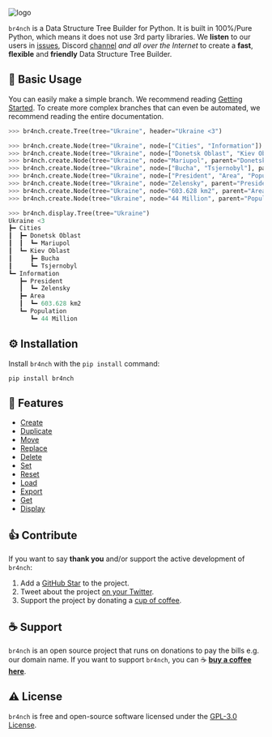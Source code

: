 ![logo](https://raw.githubusercontent.com/TRSTN4/br4nch/2.0/assets/images/logo_20.png)

`br4nch` is a Data Structure Tree Builder for Python. It is built in 100%/Pure Python, which means it does not use 3rd party libraries. We **listen** to our users in [issues](https://github.com/TRSTN4/br4nch/issues), Discord [channel](https://discord.gg/gKASxGEEUC) *and all over the Internet* to create a **fast**, **flexible** and **friendly** Data Structure Tree Builder.

## 👀 Basic Usage

You can easily make a simple branch. We recommend reading [Getting Started](guides/getting_started.md). To create more complex branches that can even be automated, we recommend reading the entire documentation.

```python
>>> br4nch.create.Tree(tree="Ukraine", header="Ukraine <3")

>>> br4nch.create.Node(tree="Ukraine", node=["Cities", "Information"])
>>> br4nch.create.Node(tree="Ukraine", node=["Donetsk Oblast", "Kiev Oblast"], parent="Cities")
>>> br4nch.create.Node(tree="Ukraine", node="Mariupol", parent="Donetsk")
>>> br4nch.create.Node(tree="Ukraine", node=["Bucha", "Tsjernobyl"], parent="Kiev")
>>> br4nch.create.Node(tree="Ukraine", node=["President", "Area", "Population"], parent="Information")
>>> br4nch.create.Node(tree="Ukraine", node="Zelensky", parent="President")
>>> br4nch.create.Node(tree="Ukraine", node="603.628 km2", parent="Area")
>>> br4nch.create.Node(tree="Ukraine", node="44 Million", parent="Population")

>>> br4nch.display.Tree(tree="Ukraine")
Ukraine <3
┣━ Cities
┃  ┣━ Donetsk Oblast
┃  ┃  ┗━ Mariupol
┃  ┗━ Kiev Oblast
┃     ┣━ Bucha
┃     ┗━ Tsjernobyl
┗━ Information
   ┣━ President
   ┃  ┗━ Zelensky
   ┣━ Area
   ┃  ┗━ 603.628 km2
   ┗━ Population
      ┗━ 44 Million
```

## ⚙️ Installation

Install `br4nch` with the `pip install` command:

```
pip install br4nch
```

## 🎯 Features

- [Create](https://docs.br4nch.com/functions/create)
- [Duplicate](https://docs.br4nch.com/functions/duplicate)
- [Move](https://docs.br4nch.com/functions/move)
- [Replace](https://docs.br4nch.com/functions/replace)
- [Delete](https://docs.br4nch.com/functions/delete)
- [Set](https://docs.br4nch.com/functions/set)
- [Reset](https://docs.br4nch.com/functions/reset)
- [Load](https://docs.br4nch.com/functions/load)
- [Export](https://docs.br4nch.com/functions/export)
- [Get](https://docs.br4nch.com/functions/get)
- [Display](https://docs.br4nch.com/functions/display)

## 👍 Contribute

If you want to say **thank you** and/or support the active development of `br4nch`:

1. Add a [GitHub Star](https://github.com/TRSTN4/br4nch/stargazers) to the project.
2. Tweet about the project [on your Twitter](https://twitter.com/intent/tweet?text=br4nch%3A%20Data%20Structure%20Tree%20Builder%20for%20Python.%20br4nch%20is%20built%20on%20pure%20%23python.%20That%20means%20that%20it%20does%20not%20require%20any%20other%20libary.%20Its%20designed%20to%20ease%20things%20up%20for%20fast%20data%20structure%20development%F0%9F%9A%80%20https%3A%2F%2Fgithub.com%2FTRSTN4%2Fbr4nch%20%20).
3. Support the project by donating a [cup of coffee](https://www.buymeacoffee.com/TRSTN4).

## ☕ Support

`br4nch` is an open source project that runs on donations to pay the bills e.g. our domain name. If you want to support `br4nch`, you can ☕ [**buy a coffee here**](https://www.buymeacoffee.com/TRSTN4).

## ⚠️ License

`br4nch` is free and open-source software licensed under the [GPL-3.0 License](https://github.com/TRSTN4/br4nch/blob/release/LICENSE).
